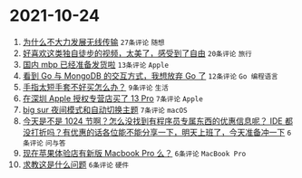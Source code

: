 # 2021-10-24

1. [为什么不大力发展无线传输](https://www.v2ex.com/t/810104) `27条评论` `随想`
1. [好喜欢这类独自徒步的视频，太美了，感受到了自由](https://www.v2ex.com/t/810131) `20条评论` `旅行`
1. [国内 mbp 已经准备发货啦](https://www.v2ex.com/t/810120) `13条评论` `Apple`
1. [看到 Go 与 MongoDB 的交互方式，我想放弃 Go 了](https://www.v2ex.com/t/810126) `12条评论` `Go 编程语言`
1. [手指太短手套不好买怎么办？](https://www.v2ex.com/t/810108) `9条评论` `生活`
1. [在深圳 Apple 授权专营店买了 13 Pro](https://www.v2ex.com/t/810125) `7条评论` `Apple`
1. [big sur 夜间模式和自动切换主题](https://www.v2ex.com/t/810119) `7条评论` `macOS`
1. [今天是不是 1024 节啊？怎么没找到有程序员专属东西的优惠信息呢？ IDE 都没打折吗？有优惠的话各位能不能分享一下，明天上班了，今天准备冲一下](https://www.v2ex.com/t/810123) `6条评论` `问与答`
1. [现在苹果体验店有新版 Macbook Pro 么？](https://www.v2ex.com/t/810107) `6条评论` `MacBook Pro`
1. [求教这是什么问题](https://www.v2ex.com/t/810103) `6条评论` `硬件`

